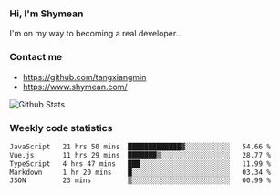 ### Hi, I'm Shymean

I'm on my way to becoming a real developer...

### Contact me

- <https://github.com/tangxiangmin>
- <https://www.shymean.com/>

![Github Stats](https://github-readme-stats.vercel.app/api?username=tangxiangmin&show_icons=true&theme=dark)


###  Weekly code statistics

<!--START_SECTION:waka-->

```txt
JavaScript   21 hrs 50 mins  █████████████▓░░░░░░░░░░░   54.66 %
Vue.js       11 hrs 29 mins  ███████▒░░░░░░░░░░░░░░░░░   28.77 %
TypeScript   4 hrs 47 mins   ███░░░░░░░░░░░░░░░░░░░░░░   11.99 %
Markdown     1 hr 20 mins    █░░░░░░░░░░░░░░░░░░░░░░░░   03.34 %
JSON         23 mins         ▒░░░░░░░░░░░░░░░░░░░░░░░░   00.99 %
```

<!--END_SECTION:waka-->